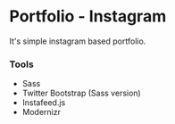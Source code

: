 # Portfolio - Instagram
 It's simple instagram based portfolio.
 
### Tools
 - Sass
 - Twitter Bootstrap (Sass version)
 - Instafeed.js
 - Modernizr
